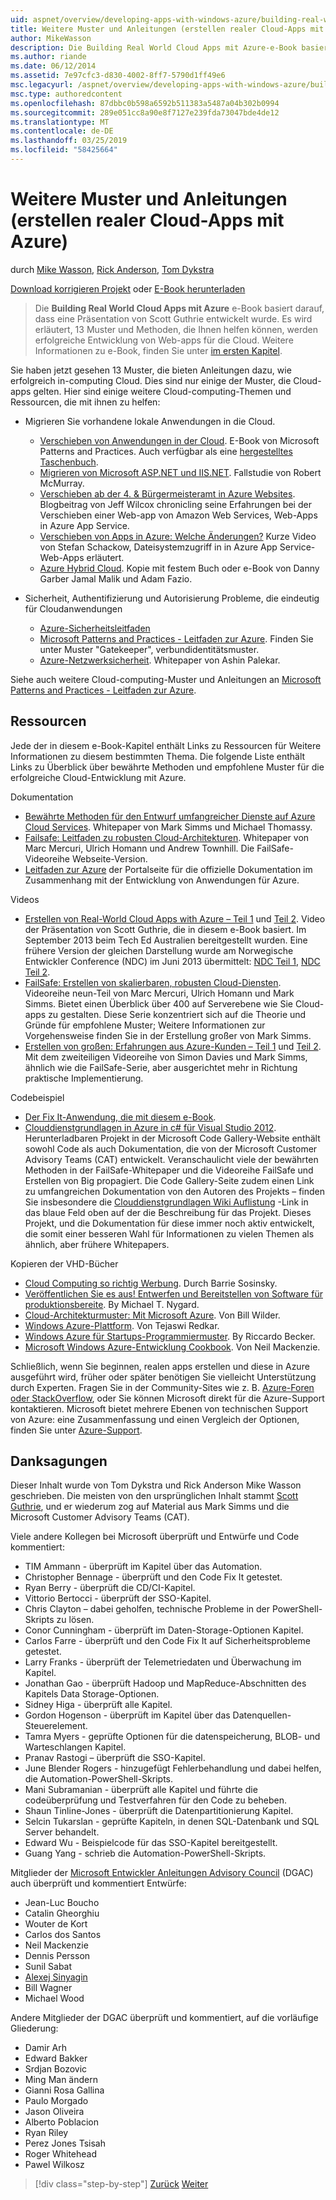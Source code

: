 ```yaml
---
uid: aspnet/overview/developing-apps-with-windows-azure/building-real-world-cloud-apps-with-windows-azure/more-patterns-and-guidance
title: Weitere Muster und Anleitungen (erstellen realer Cloud-Apps mit Azure) | Microsoft-Dokumentation
author: MikeWasson
description: Die Building Real World Cloud Apps mit Azure-e-Book basiert auf einer Präsentation von Scott Guthrie entwickelt wurde. Es wird erläutert, 13 Muster und Vorgehensweisen, die er können...
ms.author: riande
ms.date: 06/12/2014
ms.assetid: 7e97cfc3-d830-4002-8ff7-5790d1ff49e6
msc.legacyurl: /aspnet/overview/developing-apps-with-windows-azure/building-real-world-cloud-apps-with-windows-azure/more-patterns-and-guidance
msc.type: authoredcontent
ms.openlocfilehash: 87dbbc0b598a6592b511383a5487a04b302b0994
ms.sourcegitcommit: 289e051cc8a90e8f7127e239fda73047bde4de12
ms.translationtype: MT
ms.contentlocale: de-DE
ms.lasthandoff: 03/25/2019
ms.locfileid: "58425664"
---
```

<a name="more-patterns-and-guidance-building-real-world-cloud-apps-with-azure"></a>Weitere Muster und Anleitungen (erstellen realer Cloud-Apps mit Azure)
====================
durch [Mike Wasson](https://github.com/MikeWasson), [Rick Anderson]((https://twitter.com/RickAndMSFT)), [Tom Dykstra](https://github.com/tdykstra)

[Download korrigieren Projekt](http://code.msdn.microsoft.com/Fix-It-app-for-Building-cdd80df4) oder [E-Book herunterladen](http://blogs.msdn.com/b/microsoft_press/archive/2014/07/23/free-ebook-building-cloud-apps-with-microsoft-azure.aspx)

> Die **Building Real World Cloud Apps mit Azure** e-Book basiert darauf, dass eine Präsentation von Scott Guthrie entwickelt wurde. Es wird erläutert, 13 Muster und Methoden, die Ihnen helfen können, werden erfolgreiche Entwicklung von Web-apps für die Cloud. Weitere Informationen zu e-Book, finden Sie unter [im ersten Kapitel](introduction.md).


Sie haben jetzt gesehen 13 Muster, die bieten Anleitungen dazu, wie erfolgreich in-computing Cloud. Dies sind nur einige der Muster, die Cloud-apps gelten. Hier sind einige weitere Cloud-computing-Themen und Ressourcen, die mit ihnen zu helfen:

- Migrieren Sie vorhandene lokale Anwendungen in die Cloud. 

    - [Verschieben von Anwendungen in der Cloud](https://msdn.microsoft.com/library/ff728592.aspx). E-Book von Microsoft Patterns and Practices. Auch verfügbar als eine [hergestelltes Taschenbuch](https://www.amazon.com/dp/1621140202).
    - [Migrieren von Microsoft ASP.NET und IIS.NET](https://go.microsoft.com/fwlink/?LinkId=400656). Fallstudie von Robert McMurray.
    - [Verschieben ab der 4. &amp; Bürgermeisteramt in Azure Websites](http://www.jeff.wilcox.name/2013/04/4thandmayor-azure-websites/). Blogbeitrag von Jeff Wilcox chronicling seine Erfahrungen bei der Verschieben einer Web-app von Amazon Web Services, Web-Apps in Azure App Service.
    - [Verschieben von Apps in Azure: Welche Änderungen?](https://azure.microsoft.com/documentation/videos/web-sites-internals-and-the-file-system/) Kurze Video von Stefan Schackow, Dateisystemzugriff in in Azure App Service-Web-Apps erläutert.
    - [Azure Hybrid Cloud](https://www.amazon.com/dp/B00EOP4UQW). Kopie mit festem Buch oder e-Book von Danny Garber Jamal Malik und Adam Fazio.
- Sicherheit, Authentifizierung und Autorisierung Probleme, die eindeutig für Cloudanwendungen

    - [Azure-Sicherheitsleitfaden](https://azure.microsoft.com/blog/2014/02/10/best-practices-windows-azure-websites-waws/)
    - [Microsoft Patterns and Practices - Leitfaden zur Azure](https://msdn.microsoft.com/library/dn568099.aspx). Finden Sie unter Muster "Gatekeeper", verbundidentitätsmuster.
    - [Azure-Netzwerksicherheit](https://download.microsoft.com/download/4/3/9/43902EC9-410E-4875-8800-0788BE146A3D/Windows%20Azure%20Network%20Security%20Whitepaper%20-%20FINAL.docx). Whitepaper von Ashin Palekar.

Siehe auch weitere Cloud-computing-Muster und Anleitungen an [Microsoft Patterns and Practices - Leitfaden zur Azure](https://msdn.microsoft.com/library/dn568099.aspx).

<a id="resources"></a>
## <a name="resources"></a>Ressourcen

Jede der in diesem e-Book-Kapitel enthält Links zu Ressourcen für Weitere Informationen zu diesem bestimmten Thema. Die folgende Liste enthält Links zu Überblick über bewährte Methoden und empfohlene Muster für die erfolgreiche Cloud-Entwicklung mit Azure.

Dokumentation

- [Bewährte Methoden für den Entwurf umfangreicher Dienste auf Azure Cloud Services](https://msdn.microsoft.com/library/windowsazure/jj717232.aspx). Whitepaper von Mark Simms und Michael Thomassy.
- [Failsafe: Leitfaden zu robusten Cloud-Architekturen](https://msdn.microsoft.com/library/windowsazure/jj853352.aspx). Whitepaper von Marc Mercuri, Ulrich Homann und Andrew Townhill. Die FailSafe-Videoreihe Webseite-Version.
- [Leitfaden zur Azure](https://azure.microsoft.com/develop/net/guidance/) der Portalseite für die offizielle Dokumentation im Zusammenhang mit der Entwicklung von Anwendungen für Azure.

Videos

- [Erstellen von Real-World Cloud Apps with Azure – Teil 1](https://channel9.msdn.com/Events/TechEd/Australia/2013/AZR324) und [Teil 2](https://channel9.msdn.com/Events/TechEd/Australia/2013/AZR325). Video der Präsentation von Scott Guthrie, die in diesem e-Book basiert. Im September 2013 beim Tech Ed Australien bereitgestellt wurden. Eine frühere Version der gleichen Darstellung wurde am Norwegische Entwickler Conference (NDC) im Juni 2013 übermittelt: [NDC Teil 1](http://vimeo.com/68215538), [NDC Teil 2](http://vimeo.com/68215602).
- [FailSafe: Erstellen von skalierbaren, robusten Cloud-Diensten](https://channel9.msdn.com/Series/FailSafe). Videoreihe neun-Teil von Marc Mercuri, Ulrich Homann und Mark Simms. Bietet einen Überblick über 400 auf Serverebene wie Sie Cloud-apps zu gestalten. Diese Serie konzentriert sich auf die Theorie und Gründe für empfohlene Muster; Weitere Informationen zur Vorgehensweise finden Sie in der Erstellung großer von Mark Simms.
- [Erstellen von großen: Erfahrungen aus Azure-Kunden – Teil 1](https://channel9.msdn.com/Events/Build/2012/3-029) und [Teil 2](https://channel9.msdn.com/Events/Build/2012/3-030). Mit dem zweiteiligen Videoreihe von Simon Davies und Mark Simms, ähnlich wie die FailSafe-Serie, aber ausgerichtet mehr in Richtung praktische Implementierung.

Codebeispiel

- [Der Fix It-Anwendung, die mit diesem e-Book](https://code.msdn.microsoft.com/Fix-It-app-for-Building-cdd80df4?cdn_id=2013-12-03-002).
- [Clouddienstgrundlagen in Azure in c# für Visual Studio 2012](https://aka.ms/csf). Herunterladbaren Projekt in der Microsoft Code Gallery-Website enthält sowohl Code als auch Dokumentation, die von der Microsoft Customer Advisory Teams (CAT) entwickelt. Veranschaulicht viele der bewährten Methoden in der FailSafe-Whitepaper und die Videoreihe FailSafe und Erstellen von Big propagiert. Die Code Gallery-Seite zudem einen Link zu umfangreichen Dokumentation von den Autoren des Projekts – finden Sie insbesondere die [Clouddienstgrundlagen Wiki Auflistung](https://social.technet.microsoft.com/wiki/contents/articles/17987.cloud-service-fundamentals.aspx) -Link in das blaue Feld oben auf der die Beschreibung für das Projekt. Dieses Projekt, und die Dokumentation für diese immer noch aktiv entwickelt, die somit einer besseren Wahl für Informationen zu vielen Themen als ähnlich, aber frühere Whitepapers.

Kopieren der VHD-Bücher

- [Cloud Computing so richtig Werbung](https://www.amazon.com/dp/0470903562). Durch Barrie Sosinsky.
- [Veröffentlichen Sie es aus! Entwerfen und Bereitstellen von Software für produktionsbereite](https://www.amazon.com/Release-It-Production-Ready-Pragmatic-Programmers/dp/0978739213). By Michael T. Nygard.
- [Cloud-Architekturmuster: Mit Microsoft Azure](http://shop.oreilly.com/product/0636920023777.do). Von Bill Wilder.
- [Windows Azure-Plattform](https://www.amazon.com/dp/1430235632). Von Tejaswi Redkar.
- [Windows Azure für Startups-Programmiermuster](https://www.amazon.com/dp/1849685606). By Riccardo Becker.
- [Microsoft Windows Azure-Entwicklung Cookbook](https://www.amazon.com/dp/1849682224). Von Neil Mackenzie.

Schließlich, wenn Sie beginnen, realen apps erstellen und diese in Azure ausgeführt wird, früher oder später benötigen Sie vielleicht Unterstützung durch Experten. Fragen Sie in der Community-Sites wie z. B. [Azure-Foren oder StackOverflow](https://azure.microsoft.com/support/forums/), oder Sie können Microsoft direkt für die Azure-Support kontaktieren. Microsoft bietet mehrere Ebenen von technischen Support von Azure: eine Zusammenfassung und einen Vergleich der Optionen, finden Sie unter [Azure-Support](https://azure.microsoft.com/support/plans/).

<a id="acknowledgments"></a>
## <a name="acknowledgments"></a>Danksagungen

Dieser Inhalt wurde von Tom Dykstra und Rick Anderson Mike Wasson geschrieben. Die meisten von den ursprünglichen Inhalt stammt [Scott Guthrie](https://weblogs.asp.net/scottgu/), und er wiederum zog auf Material aus Mark Simms und die Microsoft Customer Advisory Teams (CAT).

Viele andere Kollegen bei Microsoft überprüft und Entwürfe und Code kommentiert:

- TIM Ammann - überprüft im Kapitel über das Automation.
- Christopher Bennage - überprüft und den Code Fix It getestet.
- Ryan Berry - überprüft die CD/CI-Kapitel.
- Vittorio Bertocci - überprüft der SSO-Kapitel.
- Chris Clayton – dabei geholfen, technische Probleme in der PowerShell-Skripts zu lösen.
- Conor Cunningham - überprüft im Daten-Storage-Optionen Kapitel.
- Carlos Farre - überprüft und den Code Fix It auf Sicherheitsprobleme getestet.
- Larry Franks - überprüft der Telemetriedaten und Überwachung im Kapitel.
- Jonathan Gao - überprüft Hadoop und MapReduce-Abschnitten des Kapitels Data Storage-Optionen.
- Sidney Higa - überprüft alle Kapitel.
- Gordon Hogenson - überprüft im Kapitel über das Datenquellen-Steuerelement.
- Tamra Myers - geprüfte Optionen für die datenspeicherung, BLOB- und Warteschlangen Kapitel.
- Pranav Rastogi – überprüft die SSO-Kapitel.
- June Blender Rogers - hinzugefügt Fehlerbehandlung und dabei helfen, die Automation-PowerShell-Skripts.
- Mani Subramanian - überprüft alle Kapitel und führte die codeüberprüfung und Testverfahren für den Code zu beheben.
- Shaun Tinline-Jones - überprüft die Datenpartitionierung Kapitel.
- Selcin Tukarslan - geprüfte Kapiteln, in denen SQL-Datenbank und SQL Server behandelt.
- Edward Wu - Beispielcode für das SSO-Kapitel bereitgestellt.
- Guang Yang - schrieb die Automation-PowerShell-Skripts.

Mitglieder der [Microsoft Entwickler Anleitungen Advisory Council](https://aka.ms/DGAC) (DGAC) auch überprüft und kommentiert Entwürfe:

- Jean-Luc Boucho
- Catalin Gheorghiu
- Wouter de Kort
- Carlos dos Santos
- Neil Mackenzie
- Dennis Persson
- Sunil Sabat
- [Alexej Sinyagin](http://www.linkedin.com/in/sinyagin)
- Bill Wagner
- Michael Wood

Andere Mitglieder der DGAC überprüft und kommentiert, auf die vorläufige Gliederung:

- Damir Arh
- Edward Bakker
- Srdjan Bozovic
- Ming Man ändern
- Gianni Rosa Gallina
- Paulo Morgado
- Jason Oliveira
- Alberto Poblacion
- Ryan Riley
- Perez Jones Tsisah
- Roger Whitehead
- Pawel Wilkosz

> [!div class="step-by-step"]
> [Zurück](queue-centric-work-pattern.md)
> [Weiter](the-fix-it-sample-application.md)
